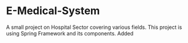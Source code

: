 # E-Medical-System
A small project on Hospital Sector covering various fields. This project is using Spring Framework and its components.  Added
